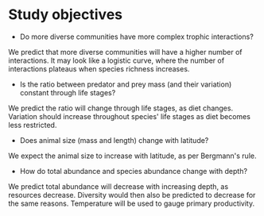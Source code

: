 # Study objectives

- Do more diverse communities have more complex trophic interactions?

We predict that more diverse communities will have a higher number of interactions. It may look like a logistic curve, where the number of interactions plateaus when species richness increases.

- Is the ratio between predator and prey mass (and their variation) constant through life stages?

We predict the ratio will change through life stages, as diet changes. Variation should increase throughout species' life stages as diet becomes less restricted.

- Does animal size (mass and length) change with latitude? 

We expect the animal size to increase with latitude, as per Bergmann's rule.

- How do total abundance and species abundance change with depth?

We predict total abundance will decrease with increasing depth, as resources decrease. Diversity would then also be predicted to decrease for the same reasons. Temperature will be used to gauge primary productivity.

